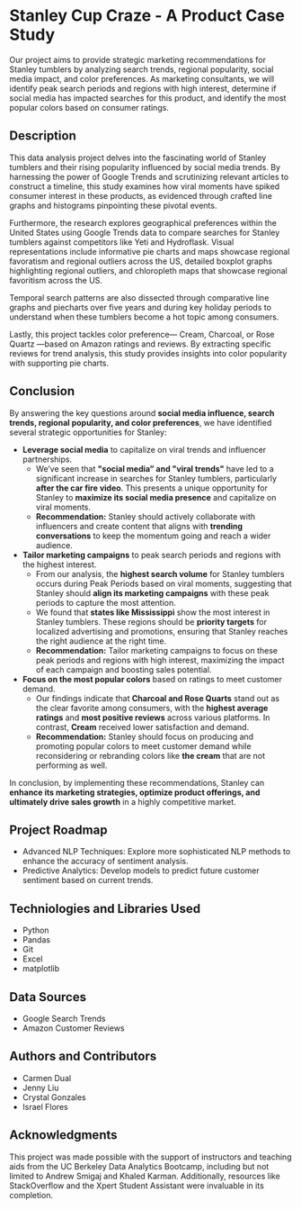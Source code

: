 # Stanley Cup Craze - A Product Case Study

Our project aims to provide strategic marketing recommendations for Stanley tumblers by analyzing search trends, regional popularity, social media impact, and color preferences. 
As marketing consultants, we will identify peak search periods and regions with high interest, determine if social media has impacted searches for this product, and identify the most 
popular colors based on consumer ratings.

## Description

This data analysis project delves into the fascinating world of Stanley tumblers and their rising popularity influenced by social media trends. By harnessing the power of Google Trends and scrutinizing relevant articles to construct a timeline, this study examines how viral moments have spiked consumer interest in these products, as evidenced through crafted line graphs and histograms pinpointing these pivotal events.

Furthermore, the research explores geographical preferences within the United States using Google Trends data to compare searches for Stanley tumblers against competitors like Yeti and Hydroflask. Visual representations include informative pie charts and maps showcase regional favoratism and regional outliers across the US, detailed boxplot graphs highlighting regional outliers, and chloropleth maps that showcase regional favoritism across the US.

Temporal search patterns are also dissected through comparative line graphs and piecharts over five years and during key holiday periods to understand when these tumblers become a hot topic among consumers.

Lastly, this project tackles color preference— Cream, Charcoal, or Rose Quartz —based on Amazon ratings and reviews. By extracting specific reviews for trend analysis, this study provides insights into color popularity with supporting pie charts.

## Conclusion 
By answering the key questions around **social media influence, search trends, regional popularity, and color preferences**, we have identified several strategic opportunities for Stanley:

- **Leverage social media** to capitalize on viral trends and influencer partnerships.
    - We’ve seen that **"social media” and "viral trends"** have led to a significant increase in searches for Stanley tumblers, particularly **after the car fire video**. This presents a unique opportunity for Stanley to **maximize its social media presence** and capitalize on viral moments.
    - **Recommendation:** Stanley should actively collaborate with influencers and create content that aligns with **trending conversations** to keep the momentum going and reach a wider audience.
- **Tailor marketing campaigns** to peak search periods and regions with the highest interest.
    - From our analysis, the **highest search volume** for Stanley tumblers occurs during Peak Periods based on viral moments, suggesting that Stanley should **align its marketing campaigns** with these peak periods to capture the most attention.
    - We found that **states like Mississippi** show the most interest in Stanley tumblers. These regions should be **priority targets** for localized advertising and promotions, ensuring that Stanley reaches the right audience at the right time.
    - **Recommendation:** Tailor marketing campaigns to focus on these peak periods and regions with high interest, maximizing the impact of each campaign and boosting sales potential.
- **Focus on the most popular colors** based on ratings to meet customer demand.
    - Our findings indicate that **Charcoal and Rose Quarts** stand out as the clear favorite among consumers, with the **highest average ratings** and **most positive reviews** across various platforms. In contrast, **Cream** received lower satisfaction and demand.
    - **Recommendation:** Stanley should focus on producing and promoting popular colors to meet customer demand while reconsidering or rebranding colors like **the cream** that are not performing as well.

In conclusion, by implementing these recommendations, Stanley can **enhance its marketing strategies, optimize product offerings, and ultimately drive sales growth** in a highly competitive market.

## Project Roadmap
* Advanced NLP Techniques: Explore more sophisticated NLP methods to enhance the accuracy of sentiment analysis.
* Predictive Analytics: Develop models to predict future customer sentiment based on current trends.

## Techniologies and Libraries Used
* Python
* Pandas
* Git
* Excel
* matplotlib

## Data Sources
* Google Search Trends
* Amazon Customer Reviews

## Authors and Contributors
* Carmen Dual 
* Jenny Liu 
* Crystal Gonzales 
* Israel Flores 

## Acknowledgments
This project was made possible with the support of instructors and teaching aids from the UC Berkeley Data Analytics Bootcamp, including but not limited to Andrew Smigaj and Khaled Karman. Additionally, resources like StackOverflow and the Xpert Student Assistant were invaluable in its completion.
